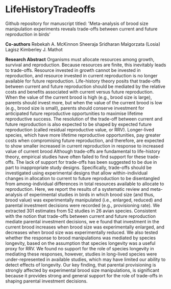 # LifeHistoryTradeoffs
 
Github repository for manuscript titled: 'Meta-analysis of brood size manipulation experiments reveals trade-offs between current and future reproduction in birds'

**Co-authors**
Rebekah A. McKinnon
Sheeraja Sridharan
Malgorzata (Losia) Lagisz
Kimberley J. Mathot

**Research Abstract**
Organisms must allocate resources among growth, survival and reproduction. Because resources are finite, this inevitably leads to trade-offs. Resource invested in growth cannot be invested in reproduction, and resource invested in current reproduction is no longer available for future reproduction. Life-history theory posits that trade-offs between current and future reproduction should be mediated by the relative costs and benefits associated with current versus future reproduction. When the value of the current brood is high (e.g., brood size is large), parents should invest more, but when the value of the current brood is low (e.g., brood size is small), parents should conserve investment for anticipated future reproductive opportunities to maximise lifetime reproductive success. The resolution of the trade-off between current and future reproduction is also expected to be shaped by expected future reproduction (called residual reproductive value, or RRV). Longer-lived species, which have more lifetime reproductive opportunities, pay greater costs when compromising future reproduction, and therefore, are expected to show smaller increased in current reproduction in response to increased value of current brood Although trade-offs are fundamental to life-history theory, empirical studies have often failed to find support for these trade-offs. The lack of support for trade-offs has been suggested to be due in part to inappropriate study designs. Specifically, trade-offs should be investigated using experimental designs that allow within-individual changes in allocation to current to future reproduction to be disentangled from among-individual differences in total resources available to allocate to reproduction. Here, we report the results of a systematic review and meta-analysis of experimental studies in birds in which brood size (and thus, brood value) was experimentally manipulated (i.e., enlarged, reduced) and parental investment decisions were recorded (e.g., provisioning rate). We extracted 301 estimates from 52 studies in 26 avian species. Consistent with the notion that trade-offs between current and future reproduction mediate parental investment decisions, we e found that investment in the current brood increases when brood size was experimentally enlarged, and decreases when brood size was experimentally reduced. We also tested whether the response to brood manipulations was mediated by species longevity, based on the assumption that species longevity was a useful proxy for RRV. We found no support for the role of species longevity in mediating these responses, however, studies in long-lived species were under-represented in available studies, which may have limited our ability to detect effects of longevity. Our key finding, that parental provisioning is strongly affected by experimental brood size manipulations, is significant because it provides strong and general support for the role of trade-offs in shaping parental investment decisions.
